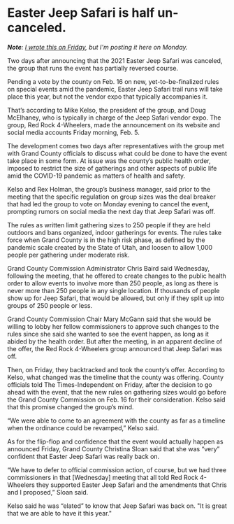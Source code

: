 # Easter Jeep Safari is half un-canceled.

***Note**: [I wrote this on Friday](https://www.moabtimes.com/articles/jeep-safari-half-un-canceled/), but I'm posting it here on Monday.*

Two days after announcing that the 2021 Easter Jeep Safari was canceled, the group that runs the event has partially reversed course.

Pending a vote by the county on Feb. 16 on new, yet-to-be-finalized rules on special events amid the pandemic, Easter Jeep Safari trail runs will take place this year, but not the vendor expo that typically accompanies it.

That’s according to Mike Kelso, the president of the group, and Doug McElhaney, who is typically in charge of the Jeep Safari vendor expo. The group, Red Rock 4-Wheelers, made the announcement on its website and social media accounts Friday morning, Feb. 5.

The development comes two days after representatives with the group met with Grand County officials to discuss what could be done to have the event take place in some form. At issue was the county’s public health order, imposed to restrict the size of gatherings and other aspects of public life amid the COVID-19 pandemic as matters of health and safety.

Kelso and Rex Holman, the group’s business manager, said prior to the meeting that the specific regulation on group sizes was the deal breaker that had led the group to vote on Monday evening to cancel the event, prompting rumors on social media the next day that Jeep Safari was off.

The rules as written limit gathering sizes to 250 people if they are held outdoors and bans organized, indoor gatherings for events. The rules take force when Grand County is in the high risk phase, as defined by the pandemic scale created by the State of Utah, and loosen to allow 1,000 people per gathering under moderate risk.

Grand County Commission Administrator Chris Baird said Wednesday, following the meeting, that he offered to create changes to the public health order to allow events to involve more than 250 people, as long as there is never more than 250 people in any single location. If thousands of people show up for Jeep Safari, that would be allowed, but only if they split up into groups of 250 people or less.

Grand County Commission Chair Mary McGann said that she would be willing to lobby her fellow commissioners to approve such changes to the rules since she said she wanted to see the event happen, as long as it abided by the health order. But after the meeting, in an apparent decline of the offer, the Red Rock 4-Wheelers group announced that Jeep Safari was off.

Then, on Friday, they backtracked and took the county’s offer. According to Kelso, what changed was the timeline that the county was offering. County officials told The Times-Independent on Friday, after the decision to go ahead with the event, that the new rules on gathering sizes would go before the Grand County Commission on Feb. 16 for their consideration. Kelso said that this promise changed the group’s mind.

“We were able to come to an agreement with the county as far as a timeline when the ordinance could be revamped,” Kelso said.

As for the flip-flop and confidence that the event would actually happen as announced Friday, Grand County Christina Sloan said that she was “very” confident that Easter Jeep Safari was really back on.

“We have to defer to official commission action, of course, but we had three commissioners in that \[Wednesday\] meeting that all told Red Rock 4-Wheelers they supported Easter Jeep Safari and the amendments that Chris and I proposed,” Sloan said.

Kelso said he was “elated” to know that Jeep Safari was back on. "It is great that we are able to have it this year."
